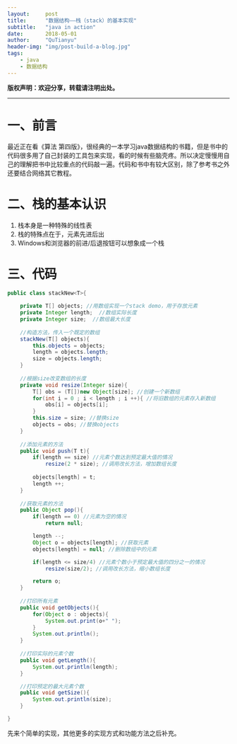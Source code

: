 ```yaml
---
layout:     post
title:      "数据结构——栈（stack）的基本实现"
subtitle:   "java in action"
date:       2018-05-01
author:     "QuTianyu"
header-img: "img/post-build-a-blog.jpg"
tags:
    - java
    - 数据结构
---
```



**版权声明：欢迎分享，转载请注明出处。**

---

# 一、前言

最近正在看《算法 第四版》，很经典的一本学习java数据结构的书籍，但是书中的代码很多用了自己封装的工具包来实现，看的时候有些脑壳疼。所以决定慢慢用自己的理解把书中比较重点的代码敲一遍。代码和书中有较大区别，除了参考书之外还要结合网络其它教程。

# 二、栈的基本认识

1. 栈本身是一种特殊的线性表
2. 栈的特殊点在于，元素先进后出
3. Windows和浏览器的前进/后退按钮可以想象成一个栈

# 三、代码

```java
public class stackNew<T>{

    private T[] objects; //用数组实现一个stack demo，用于存放元素
    private Integer length;  //数组实际长度
    private Integer size;  //数组最大长度
	
	//构造方法，传入一个既定的数组
    stackNew(T[] objects){ 
        this.objects = objects;
        length = objects.length;
        size = objects.length;
    }
	
	//根据size改变数组的长度
    private void resize(Integer size){
        T[] obs = (T[])new Object[size]; //创建一个新数组
        for(int i = 0 ; i < length ; i ++){ //将旧数组的元素存入新数组
            obs[i] = objects[i];
        }
        this.size = size; //替换size
        objects = obs; //替换objects
    }
	
	//添加元素的方法
    public void push(T t){
        if(length == size) //元素个数达到预定最大值的情况
        	resize(2 * size); //调用改长方法，增加数组长度
        
        objects[length] = t; 
        length ++; 
    }
	
	//获取元素的方法
    public Object pop(){
        if(length == 0) //元素为空的情况
            return null;

        length --;
        Object o = objects[length]; //获取元素
        objects[length] = null; //删除数组中的元素

        if(length <= size/4) //元素个数小于预定最大值的四分之一的情况
            resize(size/2); //调用改长方法，缩小数组长度

        return o; 
    }
	
	//打印所有元素
    public void getObjects(){
        for(Object o : objects){
            System.out.print(o+" ");
        }
        System.out.println();
    }
	
	//打印实际的元素个数
    public void getLength(){
        System.out.println(length);
    }

	//打印预定的最大元素个数
    public void getSize(){
        System.out.println(size);
    }

}

```
先来个简单的实现，其他更多的实现方式和功能方法之后补充。